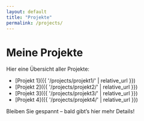 ```yaml
---
layout: default
title: "Projekte"
permalink: /projects/
---
```


# Meine Projekte

Hier eine Übersicht aller Projekte:

- [Projekt 1]({{ '/projects/projekt1/' | relative_url }})
- [Projekt 2]({{ '/projects/projekt2/' | relative_url }})
- [Projekt 3]({{ '/projects/projekt3/' | relative_url }})
- [Projekt 4]({{ '/projects/projekt4/' | relative_url }})

Bleiben Sie gespannt – bald gibt’s hier mehr Details!
